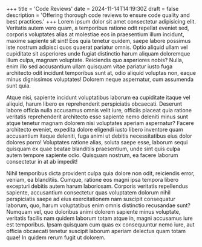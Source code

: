 +++
title = 'Code Reviews'
date = 2024-11-14T14:19:30Z
draft = false
description = 'Offering thorough code reviews to ensure code quality and best practices.'
+++
Lorem ipsum dolor sit amet consectetur adipisicing elit. Veritatis autem vero quam, a temporibus ratione odit repellat eveniet sed, corporis voluptates alias at molestiae eos in praesentium illum incidunt, maxime sapiente sit sint! Eos quia tenetur quidem, saepe labore possimus iste nostrum adipisci quos quaerat pariatur omnis. Optio aliquid ullam vel cupiditate sit asperiores unde fugiat distinctio harum aliquam doloremque illum culpa, magnam voluptate. Reiciendis quo asperiores nobis? Nulla, enim illo sed accusantium ullam quisquam vitae pariatur iusto fuga architecto odit incidunt temporibus sunt at, odio aliquid voluptas non, eaque minus dignissimos voluptates! Dolorem neque aspernatur, cum assumenda sunt quia.

Atque nisi, sapiente incidunt voluptatibus laborum ea cupiditate itaque vel aliquid, harum libero ex reprehenderit perspiciatis obcaecati. Deserunt labore officia nulla accusamus omnis velit iure, officiis placeat quia ratione veritatis reprehenderit architecto esse sapiente nemo deleniti minus sunt atque tenetur magnam dolorem nisi voluptates aperiam aspernatur? Facere architecto eveniet, expedita dolore eligendi iusto libero inventore quam accusantium itaque deleniti, fuga animi ut debitis necessitatibus eius dolor dolores porro! Voluptates ratione alias, soluta saepe esse, laborum sequi quisquam ex quae beatae blanditiis praesentium, unde sint quis culpa autem tempore sapiente odio. Quisquam nostrum, ea facere laborum consectetur in at ab impedit!

Nihil temporibus dicta provident culpa quia dolore non odit, reiciendis error, veniam, ea blanditiis. Cumque, ratione eos magni ipsa tempora libero excepturi debitis autem harum laboriosam. Corporis veritatis repellendus sapiente, accusantium consectetur quas voluptatem dolorum nihil perspiciatis saepe ad eius exercitationem nam suscipit consequatur laborum, quo, harum voluptatibus enim omnis distinctio recusandae sunt? Numquam vel, quo doloribus animi dolorem sapiente minus voluptate, veritatis facilis nam quidem laborum totam atque in, magni accusamus iure est temporibus. Ipsam quisquam cum quas ex consequuntur nemo iure, aut officia obcaecati tenetur suscipit laborum aperiam delectus quam totam quae! In quidem rerum fugit ut dolorem.